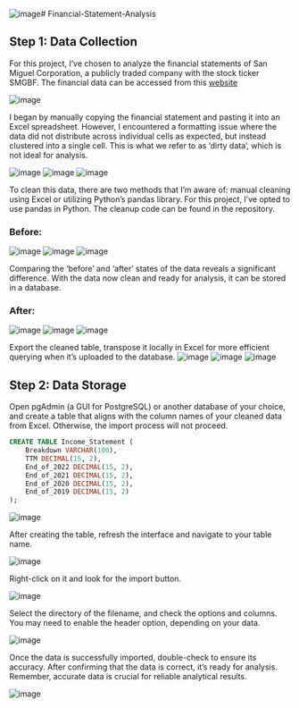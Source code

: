 ![image](https://github.com/cmjhunneil/Financial-Statement-Analysis/assets/63811723/3e162b09-f508-4eeb-8f09-81ebf4d630bc)# Financial-Statement-Analysis

## Step 1: Data Collection

For this project, I’ve chosen to analyze the financial statements of San Miguel Corporation, a publicly traded company with the stock ticker SMGBF. The financial data can be accessed from this [website](https://finance.yahoo.com/quote/SMGBF/financials?p=SMGBF)

![image](https://github.com/cmjhunneil/Financial-Statement-Analysis/assets/63811723/3794105f-3d5f-4129-83cf-96860292218d)

I began by manually copying the financial statement and pasting it into an Excel spreadsheet. However, I encountered a formatting issue where the data did not distribute across individual cells as expected, but instead clustered into a single cell. This is what we refer to as ‘dirty data’, which is not ideal for analysis.

![image](https://github.com/cmjhunneil/Financial-Statement-Analysis/assets/63811723/28bbaa54-6364-4faf-a6e4-5fabfd950664)
![image](https://github.com/cmjhunneil/Financial-Statement-Analysis/assets/63811723/2ee89d64-7890-476c-8c8f-429c5f5c8a92)
![image](https://github.com/cmjhunneil/Financial-Statement-Analysis/assets/63811723/f0da75a5-3e1e-49f9-bf27-c589291907d5)


To clean this data, there are two methods that I’m aware of: manual cleaning using Excel or utilizing Python’s pandas library. For this project, I’ve opted to use pandas in Python. The cleanup code can be found in the repository.

### Before:
![image](https://github.com/cmjhunneil/Financial-Statement-Analysis/assets/63811723/39a2864f-7d69-4de7-99e1-76ed874d1484)
![image](https://github.com/cmjhunneil/Financial-Statement-Analysis/assets/63811723/d281ff1d-650e-4091-8526-3773bac10509)
![image](https://github.com/cmjhunneil/Financial-Statement-Analysis/assets/63811723/35627e6e-19ac-49d8-a037-0f9a845d4a15)


Comparing the ‘before’ and ‘after’ states of the data reveals a significant difference. With the data now clean and ready for analysis, it can be stored in a database.

### After:
![image](https://github.com/cmjhunneil/Financial-Statement-Analysis/assets/63811723/8c26fa94-4526-4374-bd89-cf34c41619db)
![image](https://github.com/cmjhunneil/Financial-Statement-Analysis/assets/63811723/ec681fe4-b2d8-4d77-bc39-6c9a3d6e66dc)
![image](https://github.com/cmjhunneil/Financial-Statement-Analysis/assets/63811723/840a1d21-1046-41f9-a3b5-33a51f1fb8c4)

Export the cleaned table, transpose it locally in Excel for more efficient querying when it’s uploaded to the database.
![image](https://github.com/cmjhunneil/Financial-Statement-Analysis/assets/63811723/97e0aadb-6563-4fc0-92b9-a2a2183be11f)
![image](https://github.com/cmjhunneil/Financial-Statement-Analysis/assets/63811723/ec4a25c3-2501-49f3-a614-803f5d272df9)
![image](https://github.com/cmjhunneil/Financial-Statement-Analysis/assets/63811723/5cc346b3-0649-4066-af3c-27472bd8928d)


## Step 2: Data Storage

Open pgAdmin (a GUI for PostgreSQL) or another database of your choice, and create a table that aligns with the column names of your cleaned data from Excel. Otherwise, the import process will not proceed.

```sql
CREATE TABLE Income_Statement (
    Breakdown VARCHAR(100),
    TTM DECIMAL(15, 2),
    End_of_2022 DECIMAL(15, 2),
    End_of_2021 DECIMAL(15, 2),
    End_of_2020 DECIMAL(15, 2),
    End_of_2019 DECIMAL(15, 2)
);
```

![image](https://github.com/cmjhunneil/Financial-Statement-Analysis/assets/63811723/c1bacb22-6e2f-4fbb-8bf9-f67ac960c4ee)

After creating the table, refresh the interface and navigate to your table name. 

![image](https://github.com/cmjhunneil/Financial-Statement-Analysis/assets/63811723/e575dc64-336c-45d0-8e01-79dcdd7973eb)

Right-click on it and look for the import button.

![image](https://github.com/cmjhunneil/Financial-Statement-Analysis/assets/63811723/5a40dbad-2df5-46a2-83e1-acae35974946)

Select the directory of the filename, and check the options and columns. You may need to enable the header option, depending on your data.

![image](https://github.com/cmjhunneil/Financial-Statement-Analysis/assets/63811723/f66967ab-da64-451d-8a3f-12488818b288)

Once the data is successfully imported, double-check to ensure its accuracy. After confirming that the data is correct, it’s ready for analysis. Remember, accurate data is crucial for reliable analytical results.

![image](https://github.com/cmjhunneil/Financial-Statement-Analysis/assets/63811723/036087d8-5265-4e93-becb-b63c0d2c4ade)




